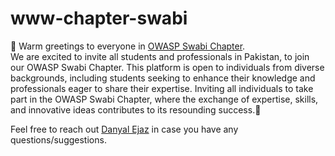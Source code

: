 # www-chapter-swabi

👋 Warm greetings to everyone in [OWASP Swabi Chapter](https://owasp.org/www-chapter-swabi/).  <br>
We are excited to invite all students and professionals in Pakistan, to join our OWASP Swabi Chapter. 
This platform is open to individuals from diverse backgrounds, including students seeking to enhance their 
knowledge and professionals eager to share their expertise.
Inviting all individuals to take part in the OWASP Swabi Chapter, where the exchange of expertise, skills, and innovative ideas contributes
to its resounding success.🙂

Feel free to reach out [Danyal Ejaz](mailto:danyal.ejaz@owasp.org) in case you have any questions/suggestions.
